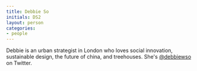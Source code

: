 ```yaml
---
title: Debbie So
initials: DS2
layout: person
categories:
- people
---
```


Debbie is an urban strategist in London who loves social innovation, sustainable
design, the future of china, and treehouses. She's [@debbiewso][] on Twitter.

[@debbiewso]: https://twitter.com/debbiewso